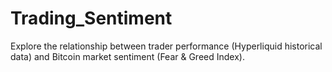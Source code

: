 # Trading_Sentiment
Explore the relationship between trader performance (Hyperliquid historical data) and Bitcoin market sentiment (Fear &amp; Greed Index).
